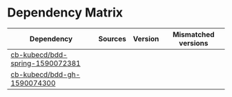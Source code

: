 # Dependency Matrix

Dependency | Sources | Version | Mismatched versions
---------- | ------- | ------- | -------------------
[cb-kubecd/bdd-spring-1590072381](https://github.com/cb-kubecd/bdd-spring-1590072381.git) |  | []() | 
[cb-kubecd/bdd-gh-1590074300](https://github.com/cb-kubecd/bdd-gh-1590074300.git) |  | []() | 
